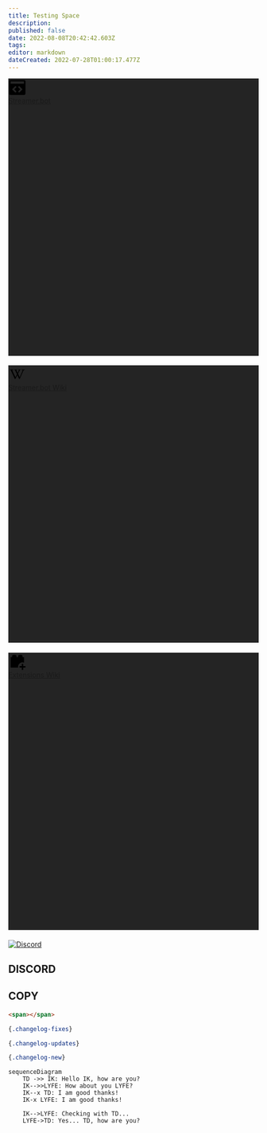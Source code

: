 ```yaml
---
title: Testing Space
description: 
published: false
date: 2022-08-08T20:42:42.603Z
tags: 
editor: markdown
dateCreated: 2022-07-28T01:00:17.477Z
---
```


<div class="elevation-3 link d-flex align-stretch v-sheet theme--dark rounded" style="background-color:#242424;border-color:#242424;"><a tabindex="0" href="https://streamer.bot" target="_blank" rel="noopener" class="v-list-item v-list-item--link v-list-item--two-line theme--dark"><div class="v-list-item__action"><span aria-hidden="true" class="v-icon notranslate theme--dark" style="font-size:36px;height:36px;width:36px;"><svg xmlns="http://www.w3.org/2000/svg" viewBox="0 0 24 24" role="img" aria-hidden="true" class="v-icon__svg" style="font-size:36px;height:36px;width:36px;"><path d="M21 2H3a2 2 0 0 0-2 2v16a2 2 0 0 0 2 2h18a2 2 0 0 0 2-2V4a2 2 0 0 0-2-2M11 17.5L9.5 19L5 14.5L9.5 10l1.5 1.5l-3 3l3 3m3.5 1.5L13 17.5l3-3l-3-3l1.5-1.5l4.5 4.5l-4.5 4.5M21 7H3V4h18v3Z"></path></svg></span></div> <div class="v-list-item__content"><div class="v-list-item__title d-flex align-center"><span class="text-h5 font-weight-bold">Streamer.bot</span></div> <!----></div> <div class="v-list-item__action"><span aria-hidden="true" class="v-icon notranslate ml-2 text--secondary theme--dark"><svg xmlns="http://www.w3.org/2000/svg" viewBox="0 0 24 24" role="img" aria-hidden="true" class="v-icon__svg"><path d=""></path></svg></span></div></a></div>

####

<div class="elevation-3 link d-flex align-stretch v-sheet theme--dark rounded" style="background-color:#242424;border-color:#242424;"><a tabindex="0" href="https://wiki.streamer.bot" target="_blank" rel="noopener" class="v-list-item v-list-item--link v-list-item--two-line theme--dark"><div class="v-list-item__action"><span aria-hidden="true" class="v-icon notranslate theme--dark" style="font-size:36px;height:36px;width:36px;"><svg xmlns="http://www.w3.org/2000/svg" viewBox="0 0 24 24" role="img" aria-hidden="true" class="v-icon__svg" style="font-size:36px;height:36px;width:36px;"><path d="M12.081 12.932c-.78 1.611-1.849 3.792-2.379 4.776c-.513.896-.94.776-1.278.024c-1.172-2.77-3.58-7.625-4.712-10.347c-.209-.502-.367-.823-.516-.95c-.151-.125-.462-.2-.936-.227c-.174-.019-.26-.061-.26-.131v-.379l.043-.038c.771-.004 4.503 0 4.503 0l.042.038v.362c0 .1-.063.147-.188.147l-.47.024c-.403.026-.605.137-.605.365c0 .112.044.275.139.501c.902 2.206 4.017 8.772 4.017 8.772l.114.039l2.01-4.012l-.402-.89L9.82 8.285s-.265-.545-.357-.727c-.607-1.203-.593-1.265-1.206-1.347c-.173-.02-.261-.042-.261-.125v-.39l.05-.037h3.578l.095.03v.376c0 .088-.063.125-.189.125l-.257.039c-.66.051-.551.318-.113 1.186l1.319 2.712l1.465-2.922c.244-.533.194-.668.093-.789c-.058-.07-.255-.185-.677-.2l-.168-.018a.191.191 0 0 1-.121-.043a.125.125 0 0 1-.056-.107v-.357l.051-.037c1.04-.007 3.371 0 3.371 0l.05.037v.364c0 .101-.05.148-.161.148c-.539.024-.652.079-.854.366c-.1.154-.313.49-.538.865l-1.919 3.563l-.054.112l2.328 4.763l.142.041l3.665-8.704c.129-.352.107-.602-.053-.746c-.165-.144-.289-.228-.716-.246l-.35-.014a.211.211 0 0 1-.127-.037a.128.128 0 0 1-.06-.1v-.361l.049-.038h4.137l.034.038v.364c0 .1-.062.15-.174.15c-.541.024-.94.15-1.203.351c-.263.213-.465.514-.614.89c0 0-3.371 7.72-4.524 10.289c-.438.84-.878.765-1.253-.026c-.477-.977-1.478-3.156-2.206-4.761l.045-.03z"></path></svg></span></div> <div class="v-list-item__content"><div class="v-list-item__title d-flex align-center"><span class="text-h5 font-weight-bold">Streamer.bot Wiki</span></div> <!----></div> <div class="v-list-item__action"><span aria-hidden="true" class="v-icon notranslate ml-2 text--secondary theme--dark"><svg xmlns="http://www.w3.org/2000/svg" viewBox="0 0 24 24" role="img" aria-hidden="true" class="v-icon__svg"><path d=""></path></svg></span></div></a></div>

####

<div class="elevation-3 link d-flex align-stretch v-sheet theme--dark rounded" style="background-color:#242424;border-color:#242424;"><a tabindex="0" href="https://extensions.streamer.bot" target="_blank" rel="noopener" class="v-list-item v-list-item--link v-list-item--two-line theme--dark"><div class="v-list-item__action"><span aria-hidden="true" class="v-icon notranslate theme--dark" style="font-size:36px;height:36px;width:36px;"><svg xmlns="http://www.w3.org/2000/svg" viewBox="0 0 24 24" role="img" aria-hidden="true" class="v-icon__svg" style="font-size:36px;height:36px;width:36px;"><path d="M19 6V5A2 2 0 0 0 17 3H15A2 2 0 0 0 13 5V6H11V5A2 2 0 0 0 9 3H7A2 2 0 0 0 5 5V6H3V20H13.09A5.47 5.47 0 0 1 13 19A6 6 0 0 1 21 13.34V6M20 15V18H23V20H20V23H18V20H15V18H18V15Z"></path></svg></span></div> <div class="v-list-item__content"><div class="v-list-item__title d-flex align-center"><span class="text-h5 font-weight-bold">Extensions Wiki</span></div> <!----></div> <div class="v-list-item__action"><span aria-hidden="true" class="v-icon notranslate ml-2 text--secondary theme--dark"><svg xmlns="http://www.w3.org/2000/svg" viewBox="0 0 24 24" role="img" aria-hidden="true" class="v-icon__svg"><path d=""></path></svg></span></div></a></div>

####

[![Discord](https://shields.io/discord/834650675224248362.svg?label=&logo=discord&logoColor=ffffff&color=7389D8&labelColor=6A7EC2)](https://discord.streamer.bot)

## DISCORD

## COPY

```html
<span></span>
```

```css
{.changelog-fixes}
```

```css
{.changelog-updates}
```

```css
{.changelog-new}
```

```mermaid
sequenceDiagram
    TD ->> IK: Hello IK, how are you?
    IK-->>LYFE: How about you LYFE?
    IK--x TD: I am good thanks!
    IK-x LYFE: I am good thanks!

    IK-->LYFE: Checking with TD...
    LYFE->TD: Yes... TD, how are you?
```